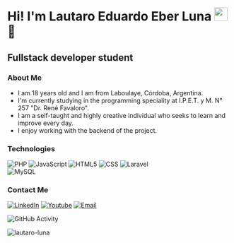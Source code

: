 <h1>Hi! I'm Lautaro Eduardo Eber Luna <img src="https://raw.githubusercontent.com/iampavangandhi/iampavangandhi/master/gifs/Hi.gif" width="30px"> 🚀</h1>
<h2>Fullstack developer student</h2>

### About Me
- I am 18 years old and I am from Laboulaye, Córdoba, Argentina.
- I'm currently studying in the programming speciality at I.P.E.T. y M. N° 257 "Dr. René Favaloro".
- I am a self-taught and highly creative individual who seeks to learn and improve every day.
- I enjoy working with the backend of the project.

### Technologies
  ![PHP](https://img.shields.io/badge/-PHP-333333?style=flat&logo=php)
  ![JavaScript](https://img.shields.io/badge/-JavaScript-333333?style=flat&logo=javascript)
  ![HTML5](https://img.shields.io/badge/-HTML5-333333?style=flat&logo=HTML5)
  ![CSS](https://img.shields.io/badge/-CSS-333333?style=flat&logo=CSS3&logoColor=1572B6)
  ![Laravel](https://img.shields.io/badge/-Laravel-333333?style=flat&logo=laravel)
  <br/>
  ![MySQL](https://img.shields.io/badge/-MySQL-333333?style=flat&logo=mysql)

### Contact Me
<a href="https://www.linkedin.com/in/maurovera/"><img alt="LinkedIn" src="https://img.shields.io/badge/LinkedIn-Lautaro%20Luna-blue?style=flat-square&logo=linkedin"></a>
<a href="https://www.youtube.com/@lauluna906"><img alt="Youtube" src="https://img.shields.io/badge/Youtube-lau-blue?style=flat-square&logo=youtube"></a>
<a href="lautaroluna906@gmail.com"><img alt="Email" src="https://img.shields.io/badge/Gmail-lautaroluna906@gmail.com-blue?style=flat-square&logo=gmail"></a>  

![GitHub Activity](https://github-readme-stats.vercel.app/api?username=lautaro-eduardo-eber-luna&show_icons=true)

<p align="left"> <img src="https://komarev.com/ghpvc/?username=lautaro-eduardo-eber-luna&label=Profile%20views&color=0e75b6&style=flat" alt="lautaro-luna" /> </p>
